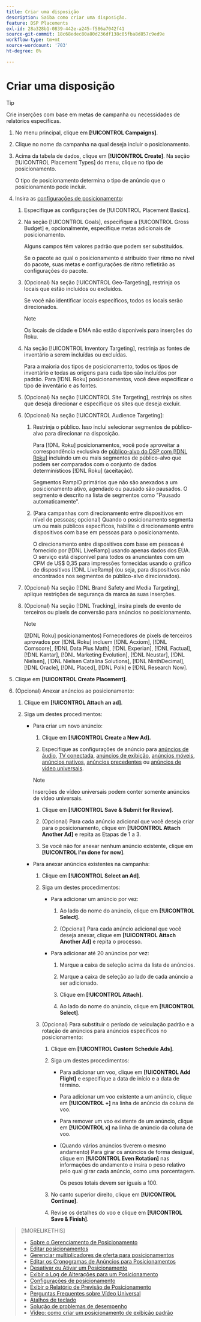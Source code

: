 ```yaml
---
title: Criar uma disposição
description: Saiba como criar uma disposição.
feature: DSP Placements
exl-id: 28a328b1-0839-442e-a245-f586a7042f41
source-git-commit: 18c68edec80a80d236df138c05fba8d857c9ed9e
workflow-type: tm+mt
source-wordcount: '703'
ht-degree: 0%

---
```


# Criar uma disposição

>[!TIP]
>
>Crie inserções com base em metas de campanha ou necessidades de relatórios específicas.

1. No menu principal, clique em **[!UICONTROL Campaigns]**.

1. Clique no nome da campanha na qual deseja incluir o posicionamento.

1. Acima da tabela de dados, clique em **[!UICONTROL Create]**. Na seção [!UICONTROL Placement Types] do menu, clique no tipo de posicionamento.

   O tipo de posicionamento determina o tipo de anúncio que o posicionamento pode incluir.

1. Insira as [configurações de posicionamento](placement-settings.md):

   1. Especifique as configurações de [!UICONTROL Placement Basics].

   1. Na seção [!UICONTROL Goals], especifique a [!UICONTROL Gross Budget] e, opcionalmente, especifique metas adicionais de posicionamento.

      Alguns campos têm valores padrão que podem ser substituídos.

      Se o pacote ao qual o posicionamento é atribuído tiver ritmo no nível do pacote, suas metas e configurações de ritmo refletirão as configurações do pacote.

   1. (Opcional) Na seção [!UICONTROL Geo-Targeting], restrinja os locais que estão incluídos ou excluídos.

      Se você não identificar locais específicos, todos os locais serão direcionados.

      >[!NOTE]
      >
      >Os locais de cidade e DMA não estão disponíveis para inserções do Roku.

   1. Na seção [!UICONTROL Inventory Targeting], restrinja as fontes de inventário a serem incluídas ou excluídas.

      Para a maioria dos tipos de posicionamento, todos os tipos de inventário e todas as origens para cada tipo são incluídos por padrão. Para [!DNL Roku] posicionamentos, você deve especificar o tipo de inventário e as fontes.

   1. (Opcional) Na seção [!UICONTROL Site Targeting], restrinja os sites que deseja direcionar e especifique os sites que deseja excluir.

   1. (Opcional) Na seção [!UICONTROL Audience Targeting]:

      1. Restrinja o público. Isso inclui selecionar segmentos de público-alvo para direcionar na disposição.

         Para [!DNL Roku] posicionamentos, você pode aproveitar a correspondência exclusiva de [público-alvo do DSP com [!DNL Roku]](/help/dsp/inventory/roku-inventory.md) incluindo um ou mais segmentos de público-alvo que podem ser comparados com o conjunto de dados determinísticos [!DNL Roku] (aceitação).

         Segmentos RampID primários que não são anexados a um posicionamento ativo, agendado ou pausado são pausados. O segmento é descrito na lista de segmentos como &quot;Pausado automaticamente&quot;.

      1. (Para campanhas com direcionamento entre dispositivos em nível de pessoas; opcional) Quando o posicionamento segmenta um ou mais públicos específicos, habilite o direcionamento entre dispositivos com base em pessoas para o posicionamento.

         O direcionamento entre dispositivos com base em pessoas é fornecido por [!DNL LiveRamp] usando apenas dados dos EUA. O serviço está disponível para todos os anunciantes com um CPM de US$ 0,35 para impressões fornecidas usando o gráfico de dispositivos [!DNL LiveRamp] (ou seja, para dispositivos não encontrados nos segmentos de público-alvo direcionados).

   1. (Opcional) Na seção [!DNL Brand Safety and Media Targeting], aplique restrições de segurança da marca às suas inserções.

   1. (Opcional) Na seção [!DNL Tracking], insira pixels de evento de terceiros ou pixels de conversão para anúncios no posicionamento.

      >[!NOTE]
      >
      >([!DNL Roku] posicionamentos) Fornecedores de pixels de terceiros aprovados por [!DNL Roku] incluem [!DNL Acxiom], [!DNL Comscore], [!DNL Data Plus Math], [!DNL Experian], [!DNL Factual], [!DNL Kantar], [!DNL Marketing Evolution], [!DNL Neustar], [!DNL Nielsen], [!DNL Nielsen Catalina Solutions], [!DNL NinthDecimal], [!DNL Oracle], [!DNL Placed], [!DNL Polk] e [!DNL Research Now].

1. Clique em **[!UICONTROL Create Placement]**.

1. (Opcional) Anexar anúncios ao posicionamento:

   1. Clique em **[!UICONTROL Attach an ad]**.

   1. Siga um destes procedimentos:

      * Para criar um novo anúncio:

         1. Clique em **[!UICONTROL Create a New Ad].**

         1. Especifique as configurações de anúncio para [anúncios de áudio](/help/dsp/campaign-management/ads/ad-settings-audio.md), [TV conectada](/help/dsp/campaign-management/ads/ad-settings-connected-tv.md), [anúncios de exibição](/help/dsp/campaign-management/ads/ad-settings-display.md), [anúncios móveis](/help/dsp/campaign-management/ads/ad-settings-mobile.md), [anúncios nativos](/help/dsp/campaign-management/ads/ad-settings-native.md), [anúncios precedentes](/help/dsp/campaign-management/ads/ad-settings-pre-roll.md) ou [anúncios de vídeo universais](/help/dsp/campaign-management/ads/ad-settings-universal-video.md).

        >[!NOTE]
        >
        >Inserções de vídeo universais podem conter somente anúncios de vídeo universais.

         1. Clique em **[!UICONTROL Save & Submit for Review]**.

         1. (Opcional) Para cada anúncio adicional que você deseja criar para o posicionamento, clique em **[!UICONTROL Attach Another Ad]** e repita as Etapas de 1 a 3.

         1. Se você não for anexar nenhum anúncio existente, clique em **[!UICONTROL I'm done for now]**.

      * Para anexar anúncios existentes na campanha:

         1. Clique em **[!UICONTROL Select an Ad]**.

         1. Siga um destes procedimentos:

            * Para adicionar um anúncio por vez:

               1. Ao lado do nome do anúncio, clique em **[!UICONTROL Select].**

               1. (Opcional) Para cada anúncio adicional que você deseja anexar, clique em **[!UICONTROL Attach Another Ad]** e repita o processo.

            * Para adicionar até 20 anúncios por vez:

               1. Marque a caixa de seleção acima da lista de anúncios.

               1. Marque a caixa de seleção ao lado de cada anúncio a ser adicionado.

               1. Clique em **[!UICONTROL Attach]**.

               1. Ao lado do nome do anúncio, clique em **[!UICONTROL Select]**.

         1. (Opcional) Para substituir o período de veiculação padrão e a rotação de anúncios para anúncios específicos no posicionamento:

            1. Clique em **[!UICONTROL Custom Schedule Ads]**.

            1. Siga um destes procedimentos:

               * Para adicionar um voo, clique em **[!UICONTROL Add Flight]** e especifique a data de início e a data de término.

               * Para adicionar um voo existente a um anúncio, clique em **[!UICONTROL +]** na linha de anúncio da coluna de voo.

               * Para remover um voo existente de um anúncio, clique em **[!UICONTROL x]** na linha de anúncio da coluna de voo.

               * (Quando vários anúncios tiverem o mesmo andamento) Para girar os anúncios de forma desigual, clique em **[!UICONTROL Even Rotation]** nas informações do andamento e insira o peso relativo pelo qual girar cada anúncio, como uma porcentagem.

                 Os pesos totais devem ser iguais a 100.

            1. No canto superior direito, clique em **[!UICONTROL Continue]**.

            1. Revise os detalhes do voo e clique em **[!UICONTROL Save & Finish]**.

>[!MORELIKETHIS]
>
>* [Sobre o Gerenciamento de Posicionamento](placement-about.md)
>* [Editar posicionamentos](placement-edit.md)
>* [Gerenciar multiplicadores de oferta para posicionamentos](placement-manage-bid-multipliers.md)
>* [Editar os Cronogramas de Anúncios para Posicionamentos](placement-edit-ad-schedule.md)
>* [Desativar ou Ativar um Posicionamento](placement-pause-activate.md)
>* [Exibir o Log de Alterações para um Posicionamento](placement-change-log.md)
>* [Configurações de posicionamento](placement-settings.md)
>* [Exibir o Relatório de Previsão de Posicionamento](/help/dsp/campaign-management/reports/placement-forecast.md)
>* [Perguntas Frequentes sobre Vídeo Universal](/help/dsp/campaign-management/faq-universal-video.md)
>* [Atalhos de teclado](/help/dsp/campaign-management/reports/keyboard-shortcuts.md)
>* [Solução de problemas de desempenho](/help/dsp/optimization/troubleshooting-performance.md)
>* [Vídeo: como criar um posicionamento de exibição padrão](https://video.tv.adobe.com/v/345003?captions=por_br)
